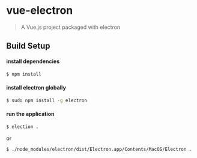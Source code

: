 # vue-electron

> A Vue.js project packaged with electron

## Build Setup

#### install dependencies
```bash
$ npm install
```

#### install electron globally
```bash
$ sudo npm install -g electron
```

#### run the application
```bash
$ election .
```
or
```bash
$ ./node_modules/electron/dist/Electron.app/Contents/MacOS/Electron .
```